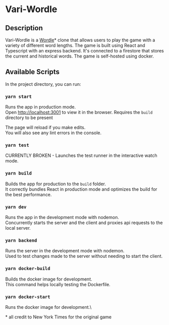 # Vari-Wordle

## Description
Vari-Wordle is a [Wordle](https://www.nytimes.com/games/wordle/index.html)* clone that allows users to play the game with a variety of different word lengths. The game is built using React and Typescript with an express backend. It's connected to a firestore that stores the current and historical words. The game is self-hosted using docker.

## Available Scripts
In the project directory, you can run:

### `yarn start`

Runs the app in production mode.\
Open [http://localhost:3001](http://localhost:3001) to view it in the browser. Requires the `build` directory to be present

The page will reload if you make edits.\
You will also see any lint errors in the console.

### `yarn test`

CURRENTLY BROKEN - Launches the test runner in the interactive watch mode.

### `yarn build`

Builds the app for production to the `build` folder.\
It correctly bundles React in production mode and optimizes the build for the best performance.

### `yarn dev`

Runs the app in the development mode with nodemon.\
Concurrently starts the server and the client and proxies api requests to the local server.

### `yarn backend`

Runs the server in the development mode with nodemon.\
Used to test changes made to the server without needing to start the client.

### `yarn docker-build`

Builds the docker image for development.\
This command helps locally testing the Dockerfile.

### `yarn docker-start`

Runs the docker image for development.\

\* all credit to New York Times for the original game
